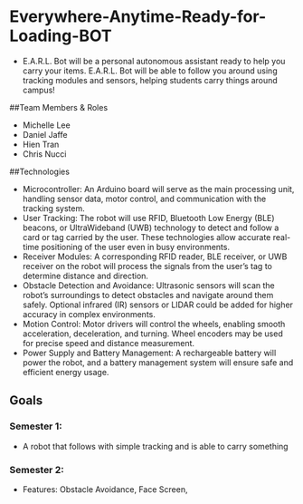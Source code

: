 # Everywhere-Anytime-Ready-for-Loading-BOT
- E.A.R.L. Bot will be a personal autonomous assistant ready to help you carry your items. E.A.R.L. Bot will be able to follow you around using tracking modules and sensors, helping students carry things around campus!

##Team Members & Roles
- Michelle Lee
- Daniel Jaffe
- Hien Tran
- Chris Nucci

##Technologies
- Microcontroller: An Arduino board will serve as the main processing unit, handling sensor data,
motor control, and communication with the tracking system.
- User Tracking: The robot will use RFID, Bluetooth Low Energy (BLE) beacons, or UltraWideband (UWB) technology to detect and follow a card or tag carried by the user. These technologies
allow accurate real-time positioning of the user even in busy environments.
- Receiver Modules: A corresponding RFID reader, BLE receiver, or UWB receiver on the robot
will process the signals from the user’s tag to determine distance and direction.
- Obstacle Detection and Avoidance: Ultrasonic sensors will scan the robot’s surroundings to detect
obstacles and navigate around them safely. Optional infrared (IR) sensors or LIDAR could be added
for higher accuracy in complex environments.
- Motion Control: Motor drivers will control the wheels, enabling smooth acceleration, deceleration,
and turning. Wheel encoders may be used for precise speed and distance measurement.
- Power Supply and Battery Management: A rechargeable battery will power the robot, and a
battery management system will ensure safe and efficient energy usage. 


## Goals
### Semester 1:
- A robot that follows with simple tracking and is able to carry something

### Semester 2:
- Features: Obstacle Avoidance, Face Screen,



